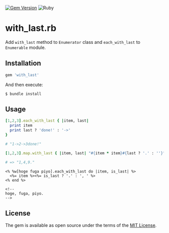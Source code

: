 [![Gem Version](https://badge.fury.io/rb/with_last.svg)](https://badge.fury.io/rb/with_last)
![Ruby](https://github.com/oieioi/with_last.rb/workflows/Ruby/badge.svg)

# with_last.rb

Add `with_last` method to `Enumerator` class and `each_with_last` to `Enumerable` module.

## Installation

```ruby
gem 'with_last'
```

And then execute:

    $ bundle install

## Usage

```ruby
[1,2,3].each_with_last { |item, last|
  print item
  print last ? 'done!' : '->'
}

# "1->2->3done!"

[1,2,3].map.with_last { |item, last| "#{item * item}#{last ? '.' : ''}" }.join(',')

# => "1,4,9."
```

```erb
<% %w[hoge fuga piyo].each_with_last do |item, is_last| %>
  <%= item %><%= is_last ? '.' : ', ' %>
<% end %>

<!--
hoge, fuga, piyo.
-->
```

## License

The gem is available as open source under the terms of the [MIT License](https://opensource.org/licenses/MIT).
